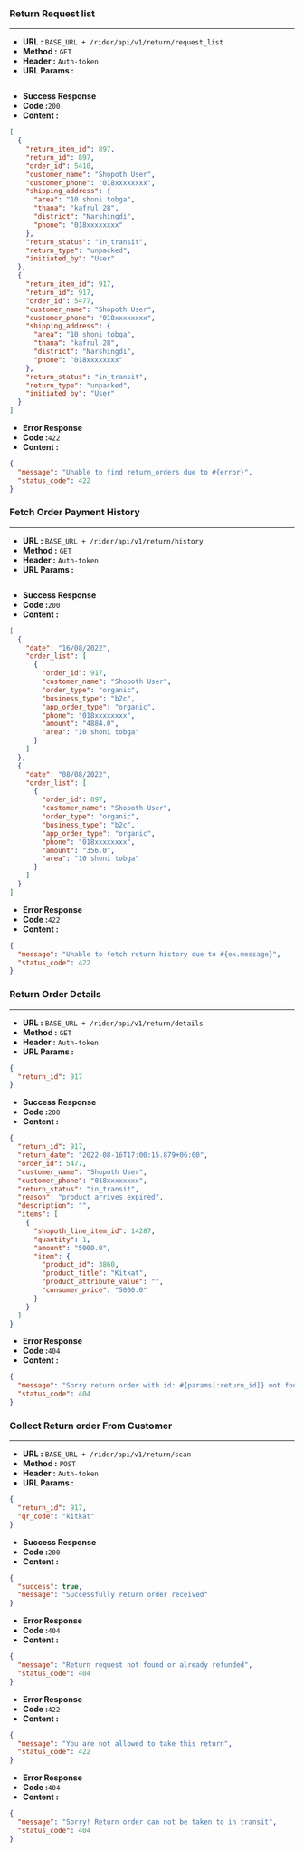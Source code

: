 ### Return Request list
___
* **URL :** `BASE_URL + /rider/api/v1/return/request_list`
* **Method :** `GET`
* **Header :** `Auth-token`
* **URL Params :**

```json
```
* **Success Response**
* **Code :**`200`
* **Content :**
```json
[
  {
    "return_item_id": 897,
    "return_id": 897,
    "order_id": 5410,
    "customer_name": "Shopoth User",
    "customer_phone": "018xxxxxxxx",
    "shipping_address": {
      "area": "10 shoni tobga",
      "thana": "kafrul 28",
      "district": "Narshingdi",
      "phone": "018xxxxxxxx"
    },
    "return_status": "in_transit",
    "return_type": "unpacked",
    "initiated_by": "User"
  },
  {
    "return_item_id": 917,
    "return_id": 917,
    "order_id": 5477,
    "customer_name": "Shopoth User",
    "customer_phone": "018xxxxxxxx",
    "shipping_address": {
      "area": "10 shoni tobga",
      "thana": "kafrul 28",
      "district": "Narshingdi",
      "phone": "018xxxxxxxx"
    },
    "return_status": "in_transit",
    "return_type": "unpacked",
    "initiated_by": "User"
  }
]
 ```
* **Error Response**
* **Code :**`422`
* **Content :**
```json
{
  "message": "Unable to find return_orders due to #{error}",
  "status_code": 422
}
```
### Fetch Order Payment History
___
* **URL :** `BASE_URL + /rider/api/v1/return/history`
* **Method :** `GET`
* **Header :** `Auth-token`
* **URL Params :**

```json
```
* **Success Response**
* **Code :**`200`
* **Content :**
```json
[
  {
    "date": "16/08/2022",
    "order_list": [
      {
        "order_id": 917,
        "customer_name": "Shopoth User",
        "order_type": "organic",
        "business_type": "b2c",
        "app_order_type": "organic",
        "phone": "018xxxxxxxx",
        "amount": "4884.0",
        "area": "10 shoni tobga"
      }
    ]
  },
  {
    "date": "08/08/2022",
    "order_list": [
      {
        "order_id": 897,
        "customer_name": "Shopoth User",
        "order_type": "organic",
        "business_type": "b2c",
        "app_order_type": "organic",
        "phone": "018xxxxxxxx",
        "amount": "356.0",
        "area": "10 shoni tobga"
      }
    ]
  }
]
 ```
* **Error Response**
* **Code :**`422`
* **Content :**
```json
{
  "message": "Unable to fetch return history due to #{ex.message}",
  "status_code": 422
}
```
### Return Order Details
___
* **URL :** `BASE_URL + /rider/api/v1/return/details`
* **Method :** `GET`
* **Header :** `Auth-token`
* **URL Params :**

```json
{
  "return_id": 917
}
```
* **Success Response**
* **Code :**`200`
* **Content :**
```json
{
  "return_id": 917,
  "return_date": "2022-08-16T17:00:15.879+06:00",
  "order_id": 5477,
  "customer_name": "Shopoth User",
  "customer_phone": "018xxxxxxxx",
  "return_status": "in_transit",
  "reason": "product arrives expired",
  "description": "",
  "items": [
    {
      "shopoth_line_item_id": 14287,
      "quantity": 1,
      "amount": "5000.0",
      "item": {
        "product_id": 3860,
        "product_title": "Kitkat",
        "product_attribute_value": "",
        "consumer_price": "5000.0"
      }
    }
  ]
}
 ```
* **Error Response**
* **Code :**`404`
* **Content :**
```json
{
  "message": "Sorry return order with id: #{params[:return_id]} not found",
  "status_code": 404
}
```
### Collect Return order From Customer
___
* **URL :** `BASE_URL + /rider/api/v1/return/scan`
* **Method :** `POST`
* **Header :** `Auth-token`
* **URL Params :**

```json
{
  "return_id": 917,
  "qr_code": "kitkat"
}
```
* **Success Response**
* **Code :**`200`
* **Content :**
```json
{ 
  "success": true, 
  "message": "Successfully return order received"
}
 ```
* **Error Response**
* **Code :**`404`
* **Content :**
```json
{
  "message": "Return request not found or already refunded",
  "status_code": 404
}
```
* **Error Response**
* **Code :**`422`
* **Content :**
```json
{
  "message": "You are not allowed to take this return",
  "status_code": 422
}
```
* **Error Response**
* **Code :**`404`
* **Content :**
```json
{
  "message": "Sorry! Return order can not be taken to in transit",
  "status_code": 404
}
```
